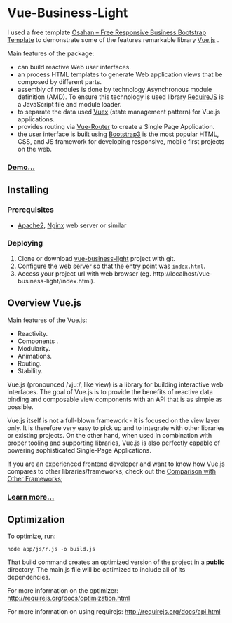 # Vue-Business-Light

I used a free template [Osahan – Free Responsive Business Bootstrap Template](https://graygrids.com/item/osahan-free-responsive-business-bootstrap-template/)
to demonstrate some of the features remarkable library [Vue.js](http://vuejs.org/) . 

Main features of the package:

- can build reactive Web user interfaces.
- an process HTML templates to generate Web application views that be composed by different parts.
- assembly of modules is done by technology Asynchronous module definition (AMD). 
To ensure this technology is used library [RequireJS]( http://requirejs.org/ ) is a JavaScript file and module loader.
- to separate the data used [Vuex](http://vuex.vuejs.org/en/intro.html) (state management pattern) for Vue.js applications.
- provides routing via [Vue-Router](http://router.vuejs.org/en/) to create a Single Page Application.
- the user interface is built using [Bootstrap3]( http://getbootstrap.com/ ) is the most popular HTML, CSS, 
and JS framework for developing responsive, mobile first projects on the web.

### [Demo...](https://vue-examples-4878a.firebaseapp.com/#!/)


## Installing

### Prerequisites

- [Apache2](https://httpd.apache.org/download.cgi), [Nginx](http://nginx.org/en/) web server or similar

### Deploying

1. Clone or download [vue-business-light](https://github.com/bsa-git/vue-business-light) project with git.
2. Configure the web server so that the entry point was `index.html`.
3. Access your project url with web browser (eg. http://localhost/vue-business-light/index.html).

## Overview Vue.js

Main features of the Vue.js:

- Reactivity.
- Components .
- Modularity.
- Animations.
- Routing.
- Stability.

Vue.js (pronounced /vjuː/, like view) is a library for building interactive web interfaces. 
The goal of Vue.js is to provide the benefits of reactive data binding and composable 
view components with an API that is as simple as possible.

Vue.js itself is not a full-blown framework - it is focused on the view layer only. 
It is therefore very easy to pick up and to integrate with other libraries or 
existing projects. On the other hand, when used in combination with proper tooling 
and supporting libraries, Vue.js is also perfectly capable of powering sophisticated 
Single-Page Applications.

If you are an experienced frontend developer and want to know how Vue.js compares 
to other libraries/frameworks, check out the [Comparison with Other Frameworks](http://vuejs.org/guide/comparison.html); 

### [Learn more...](https://medium.com/the-vue-point/vue-2-0-is-here-ef1f26acf4b8#.xzsmgdym1)

## Optimization

To optimize, run:

    node app/js/r.js -o build.js

That build command creates an optimized version of the project in a
**public** directory. The main.js file will be optimized to include
all of its dependencies.

For more information on the optimizer:
http://requirejs.org/docs/optimization.html

For more information on using requirejs:
http://requirejs.org/docs/api.html


